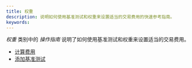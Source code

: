 ```yaml
---
title: 权重
description: 说明如何使用基准测试和权重来设置适当的交易费用的快速参考指南。
keywords:
---
```


_权重_ 类别中的 _操作指南_ 说明了如何使用基准测试和权重来设置适当的交易费用。

- [计算费用](/reference/how-to-guides/weights/calculate-fees/)
- [添加基准测试](/reference/how-to-guides/weights/add-benchmarks/)
